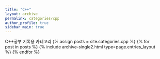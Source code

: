 ```yaml
---
title: "C++"
layout: archive
permalink: categories/cpp
author_profile: true
sidebar_main: true
---
```


C++공부 기록용 카테고리
{% assign posts = site.categories.cpp %}
{% for post in posts %} {% include archive-single2.html type=page.entries_layout %} {% endfor %}